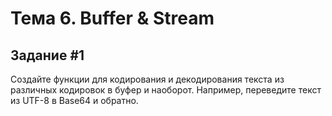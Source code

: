 # Тема 6. Buffer & Stream
## Задание #1

Создайте функции для кодирования и декодирования текста из различных кодировок в буфер и наоборот.
Например, переведите текст из UTF-8 в Base64 и обратно.
